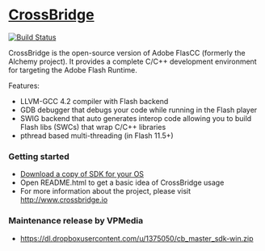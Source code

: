 # [CrossBridge](http://www.crossbridge.io) 

[![Build Status](https://travis-ci.org/vpmedia/crossbridge.svg?branch=master)](https://travis-ci.org/vpmedia/crossbridge)

CrossBridge is the open-source version of Adobe FlasCC (formerly the Alchemy project). 
It provides a complete C/C++ development environment for targeting the Adobe Flash Runtime.  

Features:

* LLVM-GCC 4.2 compiler with Flash backend
* GDB debugger that debugs your code while running in the Flash player
* SWIG backend that auto generates interop code allowing you to build Flash libs (SWCs) that wrap C/C++ libraries
* pthread based multi-threading (in Flash 11.5+)

### Getting started

* [Download a copy of SDK for your OS](http://sourceforge.net/projects/crossbridge/files/)
* Open README.html to get a basic idea of CrossBridge usage
* For more information about the project, please visit http://www.crossbridge.io

### Maintenance release by VPMedia

* https://dl.dropboxusercontent.com/u/1375050/cb_master_sdk-win.zip
